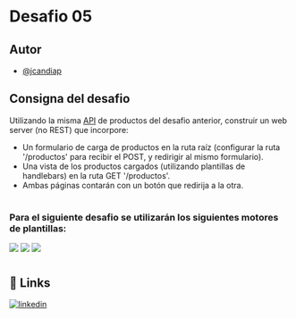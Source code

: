 # Desafio 05
## Autor
- [@jcandiap](https://github.com/jcandiap)
## Consigna del desafio
Utilizando la misma [API](https://github.com/jcandiap/desafios-backend-coderhouse/tree/main/desafio-04) de productos del desafio anterior, construir un web server (no REST) que incorpore:
- Un formulario de carga de productos en la ruta raíz (configurar la ruta '/productos' para recibir el POST, y redirigir al mismo formulario).
- Una vista de los productos cargados (utilizando plantillas de handlebars) en la ruta GET '/productos'.
- Ambas páginas contarán con un botón que redirija a la otra.
#
### Para el siguiente desafio se utilizarán los siguientes motores de plantillas:
[![](https://programacion.net/files/article/20160322050344_handlebars.jpg)](https://github.com/jcandiap/desafios-backend-coderhouse/tree/main/desafio-05/handlebars)
[![](https://miro.medium.com/max/547/1*XUK4XE1-j9ju7qWVzcIsYg.png)](https://github.com/jcandiap/desafios-backend-coderhouse/tree/main/desafio-05/pug)
[![](https://www.oscarlijo.com/blog/wp-content/uploads/2017/10/ejs.png)](https://github.com/jcandiap/desafios-backend-coderhouse/tree/main/desafio-05/ejs)
#
## 🔗 Links
[![linkedin](https://img.shields.io/badge/linkedin-0A66C2?style=for-the-badge&logo=linkedin&logoColor=white)](https://www.linkedin.com/in/jcandiap/)